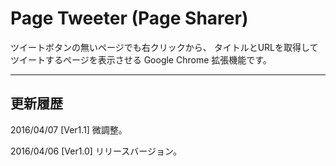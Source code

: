 # Page Tweeter (Page Sharer)  
    
ツイートボタンの無いページでも右クリックから、
タイトルとURLを取得してツイートするページを表示させる Google Chrome 拡張機能です。  

---

## 更新履歴

2016/04/07 [Ver1.1] 微調整。

2016/04/06 [Ver1.0] リリースバージョン。